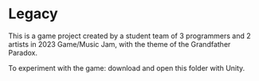 # Legacy

This is a game project created by a student team of 3 programmers and 2 artists in 2023 Game/Music Jam, with the theme of the Grandfather Paradox. 

To experiment with the game: download and open this folder with Unity.
